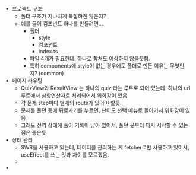 - 프로젝트 구조
	- 폴더 구조가 지나치게 복잡하진 않은지?
	- 예를 들어 컴포넌트 하나를 만들려면...
		- 폴더
			- style
			- 컴포넌트
			- index.ts
		- 파일 4개가 필요한데. 하나로 합쳐도 이상하지 않을듯함.
		- 특히 components에 style이 없는 경우에도 폴더로 만든 이유는 무엇인지? (common)
- 페이지 라우팅
	- QuizView와 ResultView 는 하나의 quiz 라는 루트로 되어 있는데. 하나의 url 루트에서 삼항연산자로 처리되어서 위화감이 있음.
	- 각 문제 step마다 별개의 route가 있어야 할듯.
	- 문제를 풀던 중에 뒤로가기를 누르면, 난이도 선택 메뉴로 돌아가서 위화감이 있음
	- 그래도 전역 상태에 풀이 기록이 남아 있어서, 풀던 곳부터 다시 시작할 수 있는 점은 좋은듯
- 상태 관리
	- SWR을 사용하고 있는데, 데이터를 관리하는 게 fetcher로만 사용하고 있어서, useEffect를 쓰는 것과 차이를 모르겠음.
	-
-